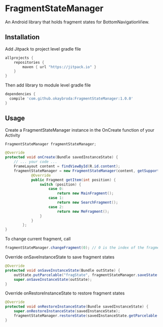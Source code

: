 # FragmentStateManager
An Android library that holds fragment states for BottomNavigationView.

## Installation
Add Jitpack to project level gradle file
```gradle
allprojects {
    repositories {
        maven { url "https://jitpack.io" }
    }
}
```

Then add library to module level gradle file
```gradle
dependencies {
  compile 'com.github.okaybroda:FragmentStateManager:1.0.0'
}
```
## Usage
Create a FragmentStateManager instance in the OnCreate function of your Activity
```java
FragmentStateManager fragmentStateManager;

@Override
protected void onCreate(Bundle savedInstanceState) {
    // ... your code ...
    FrameLayout content = findViewById(R.id.content);
    fragmentStateManager = new FragmentStateManager(content, getSupportFragmentManager()) {
            @Override
            public Fragment getItem(int position) {
                switch (position) {
                    case 0:
                        return new MainFragment();
                    case 1:
                        return new SearchFragment();
                    case 2:
                        return new MeFragment();
                }
            }
        };
}
```
To change current fragment, call
```java
fragmentStateManager.changeFragment(0); // 0 is the index of the fragment
```
Override onSaveInstanceState to save fragment states
```java
@Override
protected void onSaveInstanceState(Bundle outState) {
    outState.putParcelable("fragState", fragmentStateManager.saveState());
    super.onSaveInstanceState(outState);
}
```
Override onRestoreInstanceState to restore fragment states
```java
@Override
protected void onRestoreInstanceState(Bundle savedInstanceState) {
    super.onRestoreInstanceState(savedInstanceState);
    fragmentStateManager.restoreState(savedInstanceState.getParcelable("fragState"));
}
```
